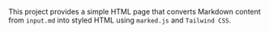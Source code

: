 This project provides a simple HTML page that converts Markdown content from `input.md` into styled HTML using `marked.js` and `Tailwind CSS`.
